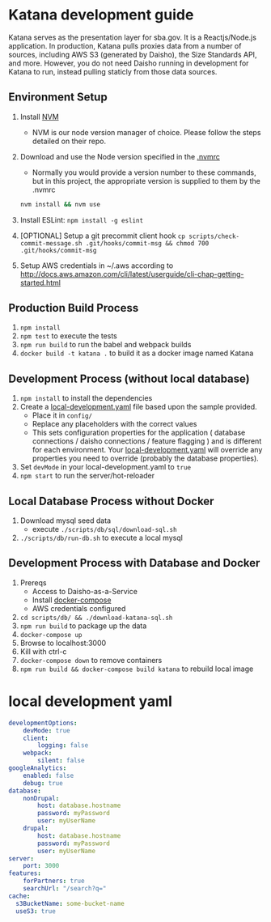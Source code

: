# Katana development guide
Katana serves as the presentation layer for sba.gov. It is a Reactjs/Node.js application.  In production, Katana pulls proxies data from a number of sources,
including AWS S3 (generated by Daisho), the Size Standards API, and more. However, you do not need Daisho running in development for Katana to run, instead pulling staticly from those data sources.

## Environment Setup
1. Install [NVM](https://github.com/creationix/nvm)
      * NVM is our node version manager of choice. Please follow the steps detailed on their repo.
2. Download and use the Node version specified in the [.nvmrc](https://github.com/USSBA/sba-gov-katana/blob/master/.nvmrc#L1)
   * Normally you would provide a version number to these commands, but in this project, the appropriate version is supplied to them by the .nvmrc
    ```sh
    nvm install && nvm use
    ```
   
3. Install ESLint: `npm install -g eslint`
4. [OPTIONAL] Setup a git precommit client hook `cp scripts/check-commit-message.sh .git/hooks/commit-msg && chmod 700 .git/hooks/commit-msg`
5. Setup AWS credentials in ~/.aws according to http://docs.aws.amazon.com/cli/latest/userguide/cli-chap-getting-started.html

## Production Build Process
1. `npm install`
1. `npm test` to execute the tests
1. `npm run build` to run the babel and webpack builds
1. `docker build -t katana .` to build it as a docker image named Katana

## Development Process (without local database)
1. `npm install` to install the dependencies
1. Create a [local-development.yaml](#local-development-yaml) file based upon the sample provided.
      * Place it in `config/`
      * Replace any placeholders with the correct values
      * This sets configuration properties for the application ( database connections / daisho connections / feature flagging ) and is different for each environment. Your [local-development.yaml](#local-development-yaml) will override any properties you need to override (probably the database properties).
1. Set `devMode` in your local-development.yaml to `true`
1. `npm start` to run the server/hot-reloader

## Local Database Process without Docker
1. Download mysql seed data
    - execute `./scripts/db/sql/download-sql.sh`
1. `./scripts/db/run-db.sh` to execute a local mysql

## Development Process with Database and Docker
1. Prereqs
    - Access to Daisho-as-a-Service
    - Install [docker-compose](https://docs.docker.com/compose/install/)
    - AWS credentials configured
1. `cd scripts/db/ && ./download-katana-sql.sh`
1. `npm run build` to package up the data
1. `docker-compose up`
1. Browse to localhost:3000
1. Kill with ctrl-c
1. `docker-compose down` to remove containers
1. `npm run build && docker-compose build katana` to rebuild local image

# local development yaml
```yaml
developmentOptions:
    devMode: true
    client:
        logging: false
    webpack:
        silent: false
googleAnalytics:
    enabled: false
    debug: true
database:
    nonDrupal:
        host: database.hostname
        password: myPassword
        user: myUserName
    drupal:
        host: database.hostname
        password: myPassword
        user: myUserName
server:
    port: 3000
features:
    forPartners: true
    searchUrl: "/search?q="
cache:
  s3BucketName: some-bucket-name
  useS3: true
```
